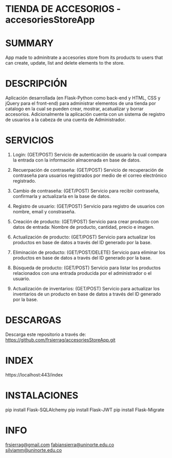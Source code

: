 # TIENDA DE ACCESORIOS - accesoriesStoreApp

# SUMMARY
App made to adminitrate a accesories store from its products to users that can create, update, list and delete elements to the store.

# DESCRIPCIÓN
Aplicación desarrollada (en Flask-Python como back-end y HTML, CSS y jQuery para el front-end) para administrar elementos de una tienda por catalogo en la cual se pueden crear, mostrar, acatualizar y borrar accesorios. Adicionalmente la aplicación cuenta con un sistema de registro de usuarios a la cabeza de una cuenta de Administrador.

# SERVICIOS
1. Login: (GET/POST) Servicio de autenticación de usuario la cual compara la entrada con la información almacenada en base de datos.

2. Recuerpación de contraseña: (GET/POST) Servicio de recuperación de contraseña para usuarios registrados por medio de el correo electrónico registrado.

3. Cambio de contraseña: (GET/POST) Servicio para recibir contraseña, confirmarla y actualizarla en la base de datos.

4. Registro de usuario: (GET/POST) Servicio para registro de usuarios con nombre, email y constraseña.

5. Creación de producto: (GET/POST) Servicio para crear producto con datos de entrada: Nombre de producto, cantidad, precio e imagen.

6. Actualización de producto: (GET/POST) Servicio para actualizar los productos en base de datos a través del ID generado por la base.

7. Eliminación de producto: (GET/POST/DELETE) Servicio para eliminar los productos en base de datos a través del ID generado por la base.

8. Búsqueda de producto: (GET/POST) Servicio para listar los productos relacionados con una entrada producida por el administrador o el usuario.

9. Actualización de inventarios: (GET/POST) Servicio para actualizar los inventarios de un producto en base de datos a través del ID generado por la base.

# DESCARGAS
Descarga este repositorio a través de: https://github.com/frsierrag/accesoriesStoreApp.git

# INDEX
https://localhost:443/index

# INSTALACIONES
pip install Flask-SQLAlchemy
pip install Flask-JWT
pip install Flask-Migrate

# INFO
frsierrag@gmail.com
fabiansierra@uninorte.edu.co
silviamm@uninorte.edu.co